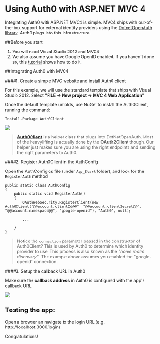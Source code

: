 # Using Auth0 with ASP.NET MVC 4

Integrating Auth0 with ASP.NET MVC4 is simple. MVC4 ships with out-of-the-box support for external identity providers using the [DotnetOpenAuth library](http://www.dotnetopenauth.net/). Auth0 plugs into this infrastructure.

##Before you start

1. You will need Visual Studio 2012 and MVC4
2. We also assume you have Google OpenID enabled. If you haven't done so, this [tutorial](enable-simple-connection) shows how to do it.

##Integrating Auth0 with MVC4

####1. Create a simple MVC website and install Auth0 client

For this example, we will use the standard template that ships with Visual Studio 2012. Select __"FILE -> New project -> MVC 4 Web Application"__

Once the default template unfolds, use NuGet to install the Auth0Client, running the command:

	Install-Package Auth0Client

![](img/install-auth0client-nuget.png)

> [__Auth0Client__](https://nuget.org/packages/Auth0Client) is a helper class that plugs into DotNetOpenAuth. Most of the heavylifting is actually done by the __OAuth2Client__ though. Our helper just makes sure you are using the right endpoints and sending the right parameters to Auth0.
>

####2. Register Auth0Client in the AuthConfig

Open the AuthConfig.cs file (under `App_Start` folder), and look for the ```RegisterAuth``` method:

    public static class AuthConfig
    {
        public static void RegisterAuth()
        {
            OAuthWebSecurity.RegisterClient(new Auth0Client("@@account.clientId@@", "@@account.clientSecret@@", "@@account.namespace@@", "google-openid"), "Auth0", null);

            ...

        }
    }

> Notice the `connection` parameter passed in the constructor of Auth0Client? This is used by Auth0 to determine which identity provider to use. This process is also known as the _"home realm discovery"_. The example above assumes you enabled the "google-openid" connection.  


####3. Setup the callback URL in Auth0

Make sure the __callback address__ in Auth0 is configured with the app's callback URL. 

![](img/settings-callback.png)
 
## Testing the app:

Open a browser an navigate to the login URL (e.g. http://localhost:3000/login)

Congratulations! 